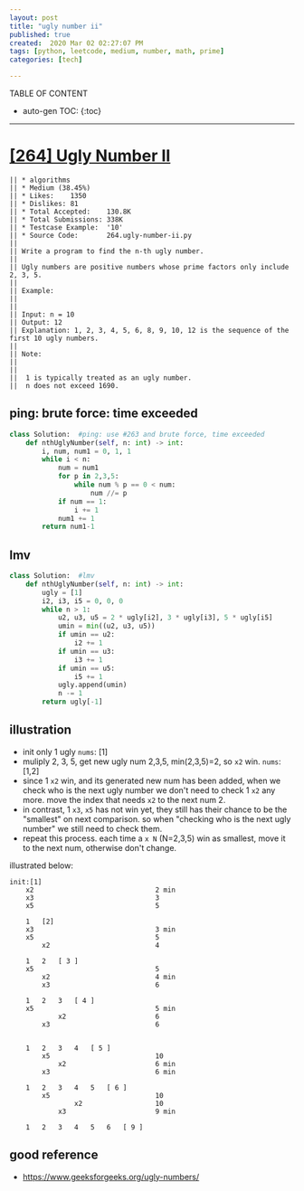 ```yaml
---
layout: post
title: "ugly number ii"
published: true
created:  2020 Mar 02 02:27:07 PM
tags: [python, leetcode, medium, number, math, prime]
categories: [tech]

---
```


TABLE OF CONTENT

* auto-gen TOC:
{:toc}

- - -


# [[264] Ugly Number II](https://leetcode.com/problems/ugly-number-ii/description/)

    || * algorithms
    || * Medium (38.45%)
    || * Likes:    1350
    || * Dislikes: 81
    || * Total Accepted:    130.8K
    || * Total Submissions: 338K
    || * Testcase Example:  '10'
    || * Source Code:       264.ugly-number-ii.py
    || 
    || Write a program to find the n-th ugly number.
    || 
    || Ugly numbers are positive numbers whose prime factors only include 2, 3, 5. 
    || 
    || Example:
    || 
    || 
    || Input: n = 10
    || Output: 12
    || Explanation: 1, 2, 3, 4, 5, 6, 8, 9, 10, 12 is the sequence of the first 10 ugly numbers.
    || 
    || Note:  
    || 
    || 
    || 	1 is typically treated as an ugly number.
    || 	n does not exceed 1690.

## ping: brute force: time exceeded

```python
class Solution:  #ping: use #263 and brute force, time exceeded
    def nthUglyNumber(self, n: int) -> int:
        i, num, num1 = 0, 1, 1
        while i < n:
            num = num1
            for p in 2,3,5:
                while num % p == 0 < num:
                    num //= p
            if num == 1:
                i += 1
            num1 += 1
        return num1-1
```

## lmv

```python
class Solution:  #lmv
    def nthUglyNumber(self, n: int) -> int:
        ugly = [1]
        i2, i3, i5 = 0, 0, 0
        while n > 1:
            u2, u3, u5 = 2 * ugly[i2], 3 * ugly[i3], 5 * ugly[i5]
            umin = min((u2, u3, u5))
            if umin == u2:
                i2 += 1
            if umin == u3:
                i3 += 1
            if umin == u5:
                i5 += 1
            ugly.append(umin)
            n -= 1
        return ugly[-1]
```

## illustration

* init only 1 ugly `nums`: [1]
* muliply 2, 3, 5, get new ugly num 2,3,5, min(2,3,5)=2, so `x2` win. `nums`:[1,2]
* since 1 `x2` win, and its generated new num has been added, when we check who
  is the next ugly number we don't need to check 1 `x2` any more. move the index
  that needs `x2` to the next num 2.
* in contrast, 1 `x3`, `x5` has not win yet, they still has their chance to be
  the "smallest" on next comparison. so when "checking who is the next
  ugly number" we still need to check them.
* repeat this process. each time a `x N` (N=2,3,5) win as smallest, move it to
  the next num, otherwise don't change.

illustrated below:

    init:[1]
        x2                              2 min
        x3                              3
        x5                              5

        1   [2]
        x3                              3 min
        x5                              5
            x2                          4

        1   2   [ 3 ]
        x5                              5
            x2                          4 min
            x3                          6

        1   2   3   [ 4 ]
        x5                              5 min
                x2                      6
            x3                          6


        1   2   3   4   [ 5 ]
            x5                          10
                x2                      6 min
            x3                          6 min

        1   2   3   4   5   [ 6 ]
            x5                          10
                    x2                  10
                x3                      9 min

        1   2   3   4   5   6   [ 9 ]

## good reference

* https://www.geeksforgeeks.org/ugly-numbers/
